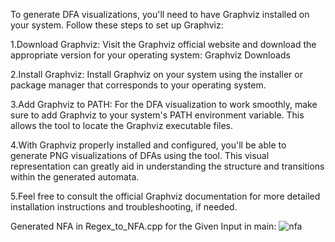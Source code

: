 To generate DFA visualizations, you'll need to have Graphviz installed on your system. Follow these steps to set up Graphviz:

1.Download Graphviz: Visit the Graphviz official website and download the appropriate version for your operating system: Graphviz Downloads

2.Install Graphviz: Install Graphviz on your system using the installer or package manager that corresponds to your operating system.

3.Add Graphviz to PATH: For the DFA visualization to work smoothly, make sure to add Graphviz to your system's PATH environment variable. This allows the tool to locate the Graphviz executable files.

4.With Graphviz properly installed and configured, you'll be able to generate PNG visualizations of DFAs using the tool. This visual representation can greatly aid in understanding the structure and transitions within the generated automata.

5.Feel free to consult the official Graphviz documentation for more detailed installation instructions and troubleshooting, if needed.


Generated NFA in Regex_to_NFA.cpp for the Given Input in main:
![nfa](https://github.com/0Rorschach1/Theory-of-computation/assets/158524039/e67f61b2-3920-4098-a643-370c59694c00)

